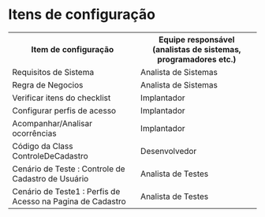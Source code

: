 # Itens de configuração

<table>
<tr><th>Item de configuração</th><th>Equipe responsável (analistas de sistemas, programadores etc.)</th></tr>
<tr><td>Requisitos de Sistema</td><td>Analista de Sistemas</td></tr>
<tr><td>Regra de Negocios</td><td>Analista de Sistemas</td></tr>
<tr><td>Verificar itens do checklist</td><td>Implantador</td></tr>
<tr><td>Configurar perfis de acesso</td><td>Implantador</td></tr>
<tr><td>Acompanhar/Analisar ocorrências</td><td>Implantador</td></tr>
<tr><td>Código da Class ControleDeCadastro</td><td>Desenvolvedor</td></tr>
<tr><td>Cenário de Teste : Controle de Cadastro de Usuário </td><td>Analista de Testes</td></tr>
<tr><td>Cenário de Teste1 : Perfis de Acesso na Pagina de Cadastro </td><td>Analista de Testes</td></tr>
</table>
